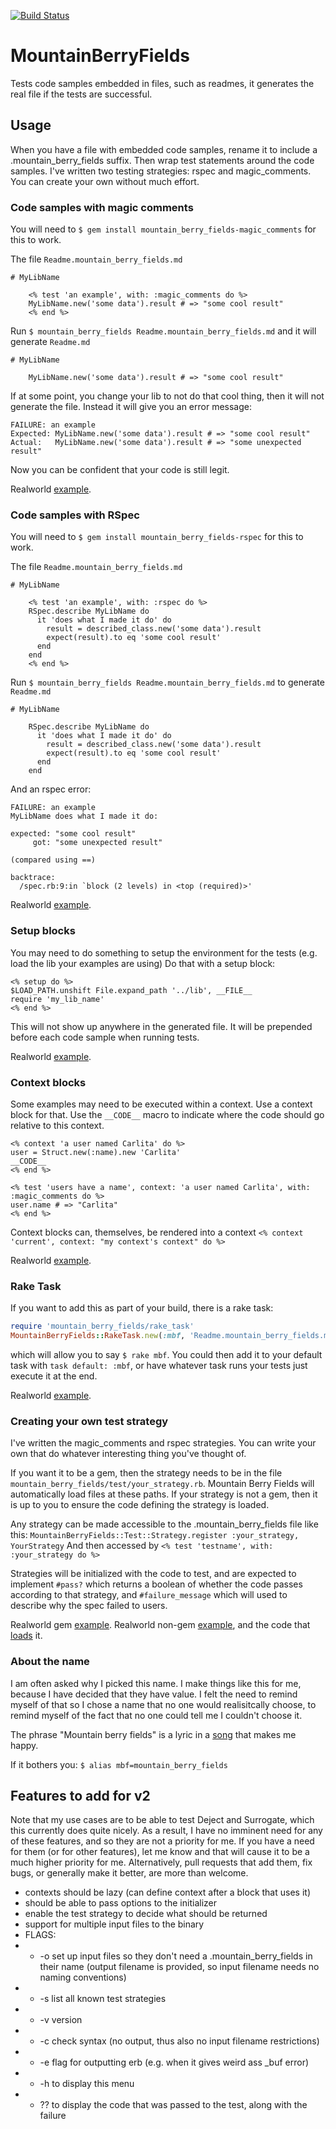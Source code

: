 [![Build Status](https://secure.travis-ci.org/JoshCheek/mountain_berry_fields.png?branch=master)](http://travis-ci.org/JoshCheek/mountain_berry_fields)

# MountainBerryFields

Tests code samples embedded in files, such as readmes, it generates the real file if the tests are successful.

## Usage

When you have a file with embedded code samples, rename it to include a .mountain_berry_fields suffix.
Then wrap test statements around the code samples. I've written two testing strategies: rspec and magic_comments.
You can create your own without much effort.


### Code samples with magic comments

You will need to
`$ gem install mountain_berry_fields-magic_comments`
for this to work.

The file `Readme.mountain_berry_fields.md`

    # MyLibName

        <% test 'an example', with: :magic_comments do %>
        MyLibName.new('some data').result # => "some cool result"
        <% end %>

Run `$ mountain_berry_fields Readme.mountain_berry_fields.md` and it will generate `Readme.md`

    # MyLibName

        MyLibName.new('some data').result # => "some cool result"

If at some point, you change your lib to not do that cool thing, then it will not generate the file.  Instead it will give you an error message:

    FAILURE: an example
    Expected: MyLibName.new('some data').result # => "some cool result"
    Actual:   MyLibName.new('some data').result # => "some unexpected result"

Now you can be confident that your code is still legit.

Realworld [example](https://github.com/JoshCheek/deject/blob/8eb0d92949318cf4ef87c2b1a2070328024b0196/Readme.md.mountain_berry_fields#L40-49).

### Code samples with RSpec

You will need to
`$ gem install mountain_berry_fields-rspec`
for this to work.

The file `Readme.mountain_berry_fields.md`

    # MyLibName

        <% test 'an example', with: :rspec do %>
        RSpec.describe MyLibName do
          it 'does what I made it do' do
            result = described_class.new('some data').result
            expect(result).to eq 'some cool result'
          end
        end
        <% end %>

Run `$ mountain_berry_fields Readme.mountain_berry_fields.md` to generate `Readme.md`

    # MyLibName

        RSpec.describe MyLibName do
          it 'does what I made it do' do
            result = described_class.new('some data').result
            expect(result).to eq 'some cool result'
          end
        end

And an rspec error:

    FAILURE: an example
    MyLibName does what I made it do:
      
    expected: "some cool result"
         got: "some unexpected result"
    
    (compared using ==)
    
    backtrace:
      /spec.rb:9:in `block (2 levels) in <top (required)>'

Realworld [example](https://github.com/JoshCheek/surrogate/blob/b7ad4d3cd5ce2e3b8bf44c3743436e4d614b1991/Readme.md.mountain_berry_fields#L254-258).

### Setup blocks

You may need to do something to setup the environment for the tests (e.g. load the lib your examples are using)
Do that with a setup block:

    <% setup do %>
    $LOAD_PATH.unshift File.expand_path '../lib', __FILE__
    require 'my_lib_name'
    <% end %>

This will not show up anywhere in the generated file. It will be prepended before each code sample when running tests.

Realworld [example](https://github.com/JoshCheek/deject/blob/8eb0d92949318cf4ef87c2b1a2070328024b0196/Readme.md.mountain_berry_fields#L22-25).

### Context blocks

Some examples may need to be executed within a context. Use a context block for that.
Use the `__CODE__` macro to indicate where the code should go relative to this context.

    <% context 'a user named Carlita' do %>
    user = Struct.new(:name).new 'Carlita'
    __CODE__
    <% end %>

    <% test 'users have a name', context: 'a user named Carlita', with: :magic_comments do %>
    user.name # => "Carlita"
    <% end %>

Context blocks can, themselves, be rendered into a context `<% context 'current', context: "my context's context" do %>`

Realworld [example](https://github.com/JoshCheek/surrogate/blob/b7ad4d3cd5ce2e3b8bf44c3743436e4d614b1991/Readme.md.mountain_berry_fields#L237-258).

### Rake Task

If you want to add this as part of your build, there is a rake task:

```ruby
require 'mountain_berry_fields/rake_task'
MountainBerryFields::RakeTask.new(:mbf, 'Readme.mountain_berry_fields.md')
```

which will allow you to say `$ rake mbf`. You could then add it to your default task with
`task default: :mbf`, or have whatever task runs your tests just execute it at the end.

Realworld [example](https://github.com/JoshCheek/surrogate/blob/b7ad4d3cd5ce2e3b8bf44c3743436e4d614b1991/Rakefile#L13-17).

### Creating your own test strategy

I've written the magic_comments and rspec strategies. You can write your own that do
whatever interesting thing you've thought of.

If you want it to be a gem, then the strategy needs to be in the file
`mountain_berry_fields/test/your_strategy.rb`. Mountain Berry Fields
will automatically load files at these paths. If your strategy is not a gem,
then it is up to you to ensure the code defining the strategy is loaded.

Any strategy can be made accessible to the .mountain_berry_fields file like this:
`MountainBerryFields::Test::Strategy.register :your_strategy, YourStrategy`
And then accessed by `<% test 'testname', with: :your_strategy do %>`

Strategies will be initialized with the code to test, and are expected to
implement `#pass?` which returns a boolean of whether the code passes according
to that strategy, and `#failure_message` which will used to describe why the spec
failed to users.

Realworld gem [example](https://github.com/JoshCheek/mountain_berry_fields-rspec/blob/cc6364ad106a7c65822542709bc5676bfb0b2c07/lib/mountain_berry_fields/test/rspec.rb).
Realworld non-gem [example](https://github.com/JoshCheek/mountain_berry_fields/blob/be751536c8b0f94c84b09167fa83616b94b13b12/readme_helper.rb),
and the code that [loads](https://github.com/JoshCheek/mountain_berry_fields/blob/754c3fb9d26779e38c01e15999ea6b86137372a2/Readme.md.mountain_berry_fields#L1) it.

### About the name

I am often asked why I picked this name. I make things like this for me, because I have decided that they have value.
I felt the need to remind myself of that so I chose a name that no one would realisitcally choose,
to remind myself of the fact that no one could tell me I couldn't choose it.

The phrase "Mountain berry fields" is a lyric in a [song](http://www.myspace.com/joyelectric/music/songs/birds-will-sing-forever-christian-songs-album-version-34576758) that makes me happy.

If it bothers you: `$ alias mbf=mountain_berry_fields`

## Features to add for v2

Note that my use cases are to be able to test Deject and Surrogate,
which this currently does quite nicely. As a result, I have no imminent
need for any of these features, and so they are not a priority for me.
If you have a need for them (or for other features), let me know and that
will cause it to be a much higher priority for me. Alternatively,
pull requests that add them, fix bugs, or generally make it better,
are more than welcome.

* contexts should be lazy (can define context after a block that uses it)
* should be able to pass options to the initializer
* enable the test strategy to decide what should be returned
* support for multiple input files to the binary
* FLAGS:
* * -o set up input files so they don't need a .mountain_berry_fields in their name (output filename is provided, so input filename needs no naming conventions)
* * -s list all known test strategies
* * -v version
* * -c check syntax (no output, thus also no input filename restrictions)
* * -e flag for outputting erb (e.g. when it gives weird ass _buf error)
* * -h to display this menu
* * ?? to display the code that was passed to the test, along with the failure
